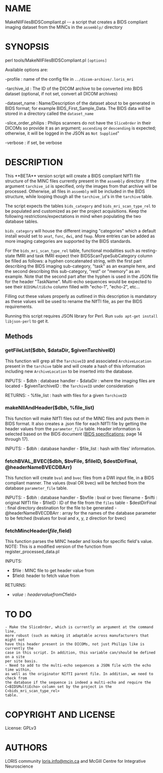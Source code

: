 # NAME

MakeNIIFilesBIDSCompliant.pl -- a script that creates a BIDS compliant imaging
dataset from the MINCs in the `assembly/` directory

# SYNOPSIS

perl tools/MakeNIIFilesBIDSCompliant.pl `[options]`

Available options are:

\-profile                : name of the config file in `../dicom-archive/.loris_mri`

\-tarchive\_id            : The ID of the DICOM archive to be converted into BIDS
                        dataset (optional, if not set, convert all DICOM archives)

\-dataset\_name           : Name/Description of the dataset about to be generated
                        in BIDS format; for example BIDS\_First\_Sample\_Data. The
                        BIDS data will be stored in a directory called the `dataset_name`

\-slice\_order\_philips    : Philips scanners do not have the `SliceOrder` in their
                        DICOMs so provide it as an argument; `ascending` or
                        `descending` is expected; otherwise, it will be logged
                        in the JSON as `Not Supplied`"

\-verbose                : if set, be verbose

# DESCRIPTION

This \*\*BETA\*\* version script will create a BIDS compliant NIfTI file structure of
the MINC files currently present in the `assembly` directory. If the argument
`tarchive_id` is specified, only the images from that archive will be
processed. Otherwise, all files in `assembly` will be included in the BIDS
structure, while looping though all the `tarchive_id`'s in the `tarchive`
table.

The script expects the tables `bids_category` and `bids_mri_scan_type_rel` to
be populated and customized as per the project acquisitions. Keep the following
restrictions/expectations in mind when populating the two database tables.

`bids_category` will house the different imaging "categories" which a default
install would set to `anat`, `func`, `dwi`, and `fmap`. More entries can be
added as more imaging categories are supported by the BIDS standards.

For the `bids_mri_scan_type_rel` table, functional modalities such as
resting-state fMRI and task fMRI expect their BIDSScanTypeSubCategory column be
filled as follows: a hyphen concatenated string, with the first part describing
the BIDS imaging sub-category, "task" as an example here, and the second
describing this sub-category, "rest" or "memory" as an example. Note that the
second part after the hyphen is used in the JSON file for the header "TaskName".
Multi-echo sequences would be expected to see their `BIDSMultiEcho` column
filled with "echo-1", "echo-2", etc...

Filling out these values properly as outlined in this description is mandatory
as these values will be used to rename the NIfTI file, as per the BIDS
requirements.

Running this script requires JSON library for Perl.
Run `sudo apt-get install libjson-perl` to get it.

## Methods

### getFileList($dbh, $dataDir, $givenTarchiveID)

This function will grep all the `TarchiveID` and associated `ArchiveLocation`
present in the `tarchive` table and will create a hash of this information
including new `ArchiveLocation` to be inserted into the database.

INPUTS:
    - $dbh             : database handler
    - $dataDir         : where the imaging files are located
    - $givenTarchiveID : the `TarchiveID` under consideration

RETURNS:
    - %file\_list       : hash with files for a given `TarchiveID`

### makeNIIAndHeader($dbh, %file\_list)

This function will make NIfTI files out of the MINC files and puts them in BIDS
format.
It also creates a .json file for each NIfTI file by getting the header values
from the `parameter_file` table. Header information is selected based on the
BIDS document
([BIDS specifications](http://bids.neuroimaging.io/bids_spec1.0.2.pdf); page
14 through 17).

INPUTS:
    - $dbh          : database handler
    - $file\_list    : hash with files' information.

### fetchBVAL\_BVEC($dbh, $bvFile, $fileID, $destDirFinal, @headerNameBVECDBArr)

This function will create `bval` and `bvec` files from a DWI input file, in a
BIDS compliant manner. The values (bval OR bvec) will be fetched from the
database `parameter_file` table.

INPUTS:
    - $dbh                  : database handler
    - $bvfile               : bval or bvec filename
    - $nifti                : original NIfTI file
    - $fileID               : ID of the file from the `files` table
    - $destDirFinal         : final directory destination for the file to be
                              generated
    - @headerNameBVECDBArr  : array for the names of the database parameter to
                              be fetched (bvalues for bval and x, y, z direction
                              for bvec)

### fetchMincHeader($file,$field)

This function parses the MINC header and looks for specific field's value.
NOTE: This is a modified version of the function from register\_processed\_data.pl

INPUTS:
  - $file : MINC file to get header value from
  - $field: header to fetch value from

RETURNS:
  - $value : header value from C$field>

# TO DO

    - Make the SliceOrder, which is currently an argument at the command line,
    more robust (such as making it adaptable across manufacturers that might not
    have this header present in the DICOMs, not just Philips like is currently the
    case in this script. In addition, this variable can/should be defined on a site
    per site basis.
    - Need to add to the multi-echo sequences a JSON file with the echo time within,
    as well as the originator NIfTI parent file. In addition, we need to check from
    the database if the sequence is indeed a multi-echo and require the
    C<BIDSMultiEcho> column set by the project in the C<bids_mri_scan_type_rel>
    table.

# COPYRIGHT AND LICENSE

License: GPLv3

# AUTHORS

LORIS community <loris.info@mcin.ca> and McGill Centre for Integrative Neuroscience
